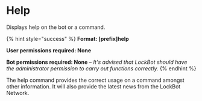 # Help

Displays help on the bot or a command.

{% hint style="success" %}
**Format: \[prefix\]help**

**User permissions required: None**

**Bot permissions required: None** – _It's advised that LockBot should have the administrator permission to carry out functions correctly._
{% endhint %}

The help command provides the correct usage on a command amongst other information. It will also provide the latest news from the LockBot Network.

